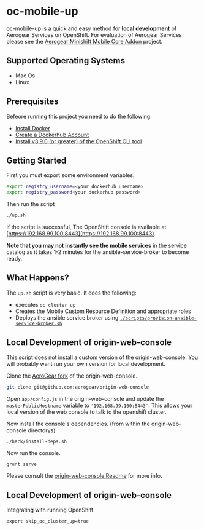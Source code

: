 # oc-mobile-up

oc-mobile-up is a quick and easy method for __local development__ of Aerogear Services on OpenShift. For evaluation of Aerogear Services please see the [Aerogear Minishift Mobile Core Addon](https://github.com/aerogear/minishift-mobilecore-addon) project.

## Supported Operating Systems

* Mac Os
* Linux

## Prerequisites

Befeore running this project you need to do the following:

* [Install Docker](https://www.docker.com/community-edition)
* [Create a Dockerhub Account](https://hub.docker.com/)
* [Install v3.9.0 (or greater) of the OpenShift CLI tool](https://github.com/openshift/origin/releases/tag/v3.9.0)

## Getting Started

First you must export some environment variables:

```bash
export registry_username=<your dockerhub username>
export registry_password<your dockerhub password>
```

Then run the script

```bash
./up.sh
```

If the script is successful, The OpenShift console is available at [https://192.168.99.100:8443](https://192.168.99.100:8443).

**Note that you may not instantly see the mobile services** in the service catalog as it takes 1-2 minutes for the ansible-service-broker to become ready.

## What Happens?

The `up.sh` script is very basic. It does the following:

* executes `oc cluster up`
* Creates the Mobile Custom Resource Definition and appropriate roles
* Deploys the ansible service broker using [`./scripts/provision-ansible-service-broker.sh`](provision-ansible-service-broker)

## Local Development of origin-web-console

This script does not install a custom version of the origin-web-console. You will probably want run your own version for local development.

Clone the [AeroGear fork](https://github.com/aerogear/origin-web-console) of the origin-web-console.

```bash
git clone git@github.com:aerogear/origin-web-console
```

Open `app/config.js` in the origin-web-console and update the `masterPublicHostname` variable to `'192.168.99.100:8443'`. This allows your local version of the web console to talk to the openshift cluster.

Now install the console's dependencies. (from within the origin-web-console directorys)

```bash
./hack/install-deps.sh
```

Now run the console.

```
grunt serve
```

Please consult the [origin-web-console Readme](https://github.com/openshift/origin-web-console) for more info.

## Local Development of origin-web-console

Integrating with running OpenShift 

```
export skip_oc_cluster_up=true
```